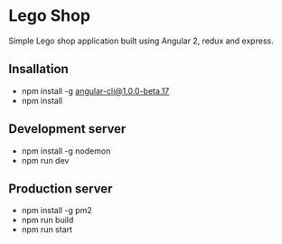 # Lego Shop

Simple Lego shop application built using Angular 2, redux and express.

## Insallation 
* npm install -g angular-cli@1.0.0-beta.17
* npm install

## Development server
* npm install -g nodemon
* npm run dev

## Production server
* npm install -g pm2
* npm run build
* npm run start
